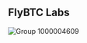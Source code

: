 ## FlyBTC Labs

![Group 1000004609](https://github.com/flybtc-labs/.github/assets/154678579/1d3afc67-8a29-49ab-878a-572044b8e1ac)

